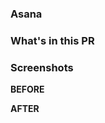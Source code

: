 ### Asana

<!-- Put the related Asana tasks here -->

### What's in this PR

<!-- Put the description of the PR here -->

### Screenshots

<!-- Insert screenshots of your work here -->

**BEFORE**

<!-- Screenshot of before your changes -->

**AFTER**

<!-- Screenshot of after your changes -->
